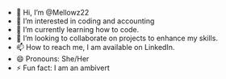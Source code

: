 - 👋 Hi, I’m @Mellowz22
- 👀 I’m interested in coding and accounting
- 🌱 I’m currently learning how to code.
- 💞️ I’m looking to collaborate on projects to enhance my skills.
- 📫 How to reach me, I am available on LinkedIn.
- 😄 Pronouns: She/Her
- ⚡ Fun fact: I am an ambivert

<!---
Mellowz22/Mellowz22 is a ✨ special ✨ repository because its `README.md` (this file) appears on your GitHub profile.
You can click the Preview link to take a look at your changes.
--->
